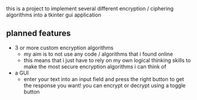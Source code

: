 this is a project to implement several different encryption / ciphering algorithms into a tkinter gui application

## planned features
- 3 or more custom encryption algorithms
	- my aim is to not use any code / algorithms that i found online
	- this means that i just have to rely on my own logical thinking skills to make the most secure encryption algorithms i can think of
- a GUI
	- enter your text into an input field and press the right button to get the response you want! you can encrypt or decrypt using a toggle button

